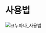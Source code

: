 # 사용법
![크누파나_사용법](https://user-images.githubusercontent.com/24998577/208129340-76431306-b317-4033-b3e2-90f7a6b15ec0.JPG)
